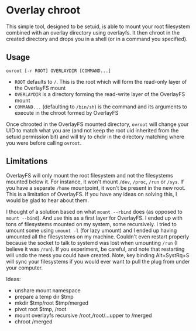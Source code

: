 Overlay chroot
==============

This simple tool, designed to be setuid, is able to mount your root filesystem combined with an overlay directory using overlayfs. It then chroot in the created directory and drops you in a shell (or in a command you specified).

Usage
-----

    ovroot [-r ROOT] OVERLAYDIR [COMMAND...]

* `ROOT` defaults to `/`. This is the root which will form the read-only layer of the OverlayFS mount
* `OVERLAYDIR` is a directory forming the read-write layer of the OverlayFS mount
* `COMMAND...` (defaulting to `/bin/sh`) is the command and its arguments to execute in the chroot formed by OverlayFS

Once chrooted in the OverlayFS mounted directory, `ovroot` will change your UID to match what you are (and not keep the root uid inherited from the setuid permission bit) and will try to chdir in the directory matching where you were before calling `ovroot`.

Limitations
-----------

OverlayFS will only mount the root filesystem and not the filesystems mounted below it. For instance, it won't mount `/dev`, `/proc`, `/run` or `/sys`. If you have a separate `/home` mountpoint, it won't be present in the new root. This is a limitation of OverlayFS. If you have any ideas on solving this, I would be glad to hear about them.

I thought of a solution based on what `mount --rbind` does (as opposed to `mount --bind`). And use this as a first layer for OverlayFS. I ended up with tons of filesystems mounted on my system, some recursively. I tried to umount some using `umount -l` (for lazy umount) and I ended up having umounted all the filesystems on my machine. Couldn't even restart properly because the socket to talk to systemd was lost when umounting `/run` (I believe it was `/run`). If you experiment, be careful, and note that restarting will undo the mess you could have created. Note, key binding Alt+SystRq+S will sync your filesystems if you would ever want to pull the plug from under your computer.

Ideas:

- unshare mount namespace
- prepare a temp dir $tmp
- mkdir $tmp/root $tmp/merged
- pivot root $tmp, /root
- mount overlayfs recursive /root,/root/...upper to /merged
- chroot /merged


